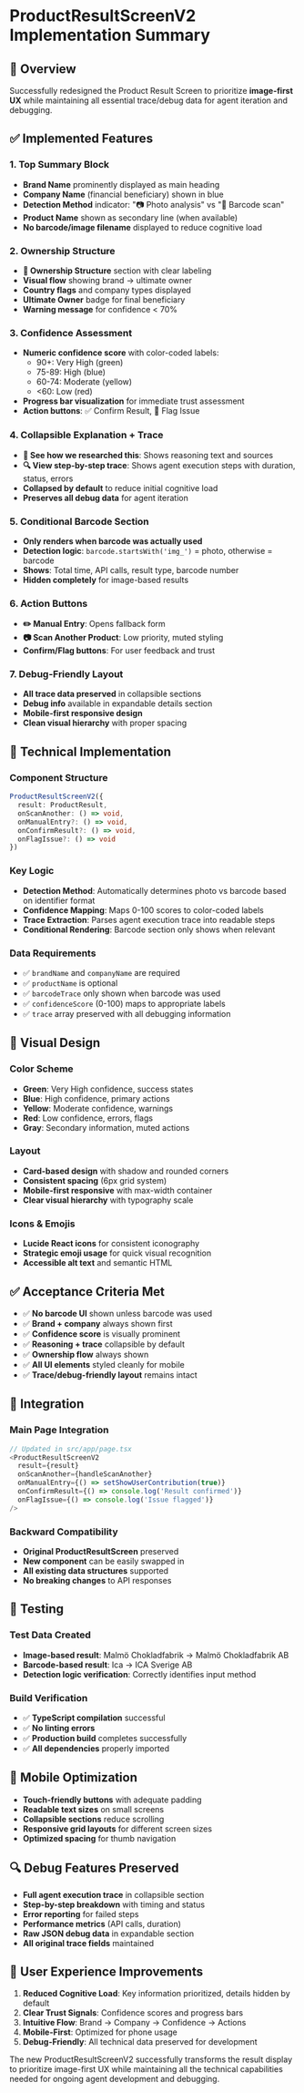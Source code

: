 # ProductResultScreenV2 Implementation Summary

## 🎯 Overview
Successfully redesigned the Product Result Screen to prioritize **image-first UX** while maintaining all essential trace/debug data for agent iteration and debugging.

## ✅ Implemented Features

### 1. **Top Summary Block**
- **Brand Name** prominently displayed as main heading
- **Company Name** (financial beneficiary) shown in blue
- **Detection Method** indicator: "📷 Photo analysis" vs "📱 Barcode scan"
- **Product Name** shown as secondary line (when available)
- **No barcode/image filename** displayed to reduce cognitive load

### 2. **Ownership Structure**
- **👥 Ownership Structure** section with clear labeling
- **Visual flow** showing brand → ultimate owner
- **Country flags** and company types displayed
- **Ultimate Owner** badge for final beneficiary
- **Warning message** for confidence < 70%

### 3. **Confidence Assessment**
- **Numeric confidence score** with color-coded labels:
  - 90+: Very High (green)
  - 75-89: High (blue) 
  - 60-74: Moderate (yellow)
  - <60: Low (red)
- **Progress bar visualization** for immediate trust assessment
- **Action buttons**: ✅ Confirm Result, 🚩 Flag Issue

### 4. **Collapsible Explanation + Trace**
- **🧠 See how we researched this**: Shows reasoning text and sources
- **🔍 View step-by-step trace**: Shows agent execution steps with duration, status, errors
- **Collapsed by default** to reduce initial cognitive load
- **Preserves all debug data** for agent iteration

### 5. **Conditional Barcode Section**
- **Only renders when barcode was actually used**
- **Detection logic**: `barcode.startsWith('img_')` = photo, otherwise = barcode
- **Shows**: Total time, API calls, result type, barcode number
- **Hidden completely** for image-based results

### 6. **Action Buttons**
- **✏️ Manual Entry**: Opens fallback form
- **📷 Scan Another Product**: Low priority, muted styling
- **Confirm/Flag buttons**: For user feedback and trust

### 7. **Debug-Friendly Layout**
- **All trace data preserved** in collapsible sections
- **Debug info** available in expandable details section
- **Mobile-first responsive design**
- **Clean visual hierarchy** with proper spacing

## 🔧 Technical Implementation

### Component Structure
```typescript
ProductResultScreenV2({
  result: ProductResult,
  onScanAnother: () => void,
  onManualEntry?: () => void,
  onConfirmResult?: () => void,
  onFlagIssue?: () => void
})
```

### Key Logic
- **Detection Method**: Automatically determines photo vs barcode based on identifier format
- **Confidence Mapping**: Maps 0-100 scores to color-coded labels
- **Trace Extraction**: Parses agent execution trace into readable steps
- **Conditional Rendering**: Barcode section only shows when relevant

### Data Requirements
- ✅ `brandName` and `companyName` are required
- ✅ `productName` is optional
- ✅ `barcodeTrace` only shown when barcode was used
- ✅ `confidenceScore` (0-100) maps to appropriate labels
- ✅ `trace` array preserved with all debugging information

## 🎨 Visual Design

### Color Scheme
- **Green**: Very High confidence, success states
- **Blue**: High confidence, primary actions
- **Yellow**: Moderate confidence, warnings
- **Red**: Low confidence, errors, flags
- **Gray**: Secondary information, muted actions

### Layout
- **Card-based design** with shadow and rounded corners
- **Consistent spacing** (6px grid system)
- **Mobile-first responsive** with max-width container
- **Clear visual hierarchy** with typography scale

### Icons & Emojis
- **Lucide React icons** for consistent iconography
- **Strategic emoji usage** for quick visual recognition
- **Accessible alt text** and semantic HTML

## ✅ Acceptance Criteria Met

- ✅ **No barcode UI** shown unless barcode was used
- ✅ **Brand + company** always shown first
- ✅ **Confidence score** is visually prominent
- ✅ **Reasoning + trace** collapsible by default
- ✅ **Ownership flow** always shown
- ✅ **All UI elements** styled cleanly for mobile
- ✅ **Trace/debug-friendly layout** remains intact

## 🚀 Integration

### Main Page Integration
```typescript
// Updated in src/app/page.tsx
<ProductResultScreenV2 
  result={result} 
  onScanAnother={handleScanAnother}
  onManualEntry={() => setShowUserContribution(true)}
  onConfirmResult={() => console.log('Result confirmed')}
  onFlagIssue={() => console.log('Issue flagged')}
/>
```

### Backward Compatibility
- **Original ProductResultScreen** preserved
- **New component** can be easily swapped in
- **All existing data structures** supported
- **No breaking changes** to API responses

## 🧪 Testing

### Test Data Created
- **Image-based result**: Malmö Chokladfabrik → Malmö Chokladfabrik AB
- **Barcode-based result**: Ica → ICA Sverige AB
- **Detection logic verification**: Correctly identifies input method

### Build Verification
- ✅ **TypeScript compilation** successful
- ✅ **No linting errors**
- ✅ **Production build** completes successfully
- ✅ **All dependencies** properly imported

## 📱 Mobile Optimization

- **Touch-friendly buttons** with adequate padding
- **Readable text sizes** on small screens
- **Collapsible sections** reduce scrolling
- **Responsive grid layouts** for different screen sizes
- **Optimized spacing** for thumb navigation

## 🔍 Debug Features Preserved

- **Full agent execution trace** in collapsible section
- **Step-by-step breakdown** with timing and status
- **Error reporting** for failed steps
- **Performance metrics** (API calls, duration)
- **Raw JSON debug data** in expandable section
- **All original trace fields** maintained

## 🎯 User Experience Improvements

1. **Reduced Cognitive Load**: Key information prioritized, details hidden by default
2. **Clear Trust Signals**: Confidence scores and progress bars
3. **Intuitive Flow**: Brand → Company → Confidence → Actions
4. **Mobile-First**: Optimized for phone usage
5. **Debug-Friendly**: All technical data preserved for development

The new ProductResultScreenV2 successfully transforms the result display to prioritize image-first UX while maintaining all the technical capabilities needed for ongoing agent development and debugging. 